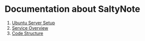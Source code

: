 # Documentation about SaltyNote

1.  [Ubuntu Server Setup](Ubuntu-Server-Setup.md)
2.  [Service Overview](Service-Overview.md)
3. [Code Structure](Structure.md)